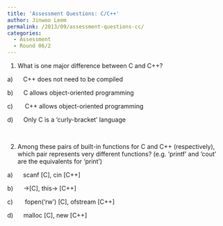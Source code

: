 ```yaml
---
title: 'Assessment Questions: C/C++'
author: Jinwoo Leem
permalink: /2013/09/assessment-questions-cc/
categories:
  - Assessment
  - Round 06/2
---
```

1. What is one major difference between C and C++?

a)      C++ does not need to be compiled

b)      C allows object-oriented programming

c)       C++ allows object-oriented programming

d)      Only C is a ‘curly-bracket’ language

&nbsp;

2. Among these pairs of built-in functions for C and C++ (respectively), which pair represents very different functions? (e.g. ‘printf’ and ‘cout’ are the equivalents for ‘print’)

a)      scanf [C], cin [C++]

b)      ->[C], this-> [C++]

c)       fopen(&#8216;rw&#8217;) [C], ofstream [C++]

d)      malloc [C], new [C++]
